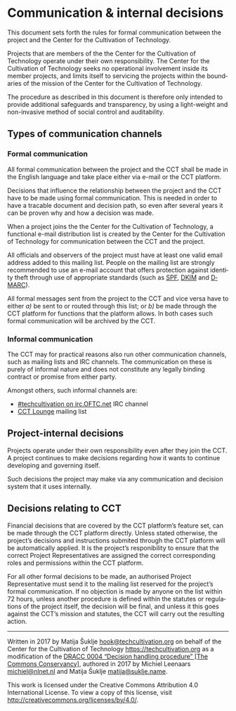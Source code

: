 # Communication & internal decisions

This document sets forth the rules for formal communication between the project and the Center for the Cultivation of Technology.

Projects that are members of the the Center for the Cultivation of Technology operate un­der their own re­spon­si­bil­i­ty. The Center for the Cultivation of Technology seeks no op­er­a­tional in­volve­ment in­side it­s member projects, and lim­its it­self to servicing the projects within the bound­aries of the mis­sion of the Center for the Cultivation of Technology.

The pro­ce­dure as de­scribed in this doc­u­ment is there­fore on­ly in­tend­ed to pro­vide ad­di­tion­al safe­guards and trans­paren­cy, by us­ing a light-weight and non-in­va­sive method of so­cial con­trol and au­ditabil­i­ty.


## Types of communication channels


### Formal communication

All formal communication between the project and the CCT shall be made in the English language and take place either via e-mail or the CCT platform.

Decisions that influence the relationship between the project and the CCT have to be made using formal communication. This is needed in order to have a tracable document and decision path, so even after several years it can be proven why and how a decision was made.

When a project joins the the Center for the Cultivation of Technology, a func­tional e-mail dis­tri­bu­tion list is cre­at­ed by the Center for the Cultivation of Technology for com­mu­ni­ca­tion be­tween the CCT and the project.

Al­l of­fi­cials and ob­servers of the project must have at least one valid email address added to this mail­ing list. Peo­ple on the mail­ing list are strongly recommended to use an e-mail ac­count that of­fers pro­tec­tion against iden­ti­ty theft through use of ap­pro­pri­ate stan­dards (such as [SPF][spf], [D­KIM][dkim] and [D­MAR­C][dmarc]).

All for­mal mes­sages sent from the project to the CCT and vice ver­sa have to either _a)_ be sen­t ­to or rout­ed through this list; or _b)_ be made through the CCT  platform for functions that the platform allows. In both cases such formal communication will be archived by the CCT.

[spf]: https://tools.ietf.org/html/rfc7208
[dkim]: https://tools.ietf.org/html/rfc7489
[dmarc]: https://tools.ietf.org/html/rfc6376


### Informal communication

The CCT may for practical reasons also run other communication channels, such as mailing lists and IRC channels. The communication on these is purely of informal nature and does not constitute any legally binding contract or promise from either party.

Amongst others, such informal channels are:

- [#techcultivation on irc.OFTC.net](irc://irc.oftc.net/#techcultivation) IRC channel
- [CCT Lounge](https://lists.techcultivation.org/mailman/listinfo/cct-lounge) mailing list


## Project-internal decisions

Projects operate under their own responsibility even after they join the CCT. A project continues to make decisions regarding how it wants to continue developing and governing itself.

Such decisions the project may make via any communication and decision system that it uses internally.


## Decisions relating to CCT

Financial decisions that are covered by the CCT platform’s feature set, can be made through the CCT platform directly. Unless stated otherwise, the project’s decisions and instructions submited through the CCT platform will be automatically applied. It is the project’s responibility to ensure that the correct Project Representatives are assigned the correct corresponding roles and permissions within the CCT platform.

For all other for­mal de­ci­sions to be made, an authorised Project Representative must send it to the ­mail­ing list reserved for the project’s formal communication. If no ob­jec­tion is made ­by any­one on the list with­in 72 hours, un­less an­oth­er pro­ce­dure is de­fined with­in the statutes or reg­u­la­tions of the project itself, the de­ci­sion will be fi­nal, and unless it this goes against the CCT’s mission and statutes, the CCT will carry out the resulting action.


---

Written in 2017 by Matija Šuklje <hook@techcultivation.org> on behalf of the Center for the Cultivation of Technology <https://techcultivation.org> as a modification of the [DRACC 0004 “Decision handling procedure” \[The Commons Conservancy\]][decision], authored in 2017 by Michiel Leenaars <michiel@nlnet.nl> and Matija Šuklje <matija@suklje.name>.

This work is licensed under the Creative Commons Attribution 4.0 International License. To view a copy of this license, visit <http://creativecommons.org/licenses/by/4.0/>.

[decision]: https://dracc.commonsconservancy.org/0004/

